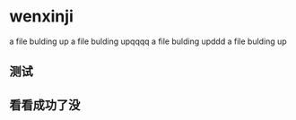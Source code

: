 # wenxinji
a file bulding up
a file bulding upqqqq
a file bulding upddd
a file bulding up
## 测试
## 看看成功了没
